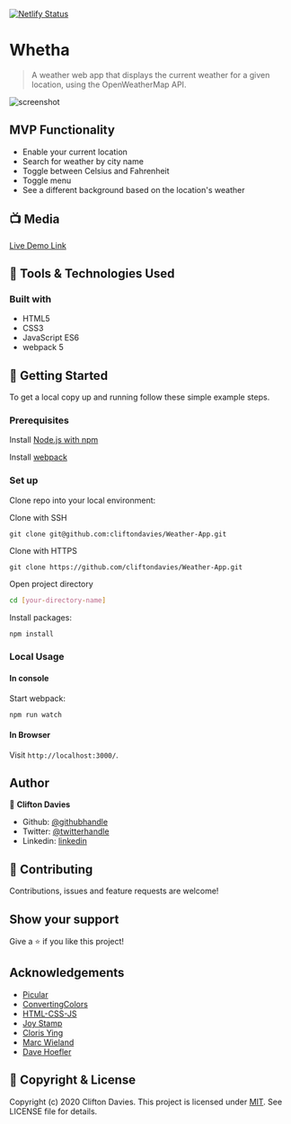 [![Netlify Status](https://api.netlify.com/api/v1/badges/2a816577-7281-40e0-8489-5a14077fc9ed/deploy-status)](https://app.netlify.com/sites/whetha/deploys)

# Whetha

> A weather web app that displays the current weather for a given location, using the OpenWeatherMap API.

![screenshot](weather.png)

## MVP Functionality

- Enable your current location
- Search for weather by city name
- Toggle between Celsius and Fahrenheit
- Toggle menu
- See a different background based on the location's weather

## :tv: Media

[Live Demo Link](https://whetha.netlify.app/)

## :toolbox: Tools & Technologies Used

### Built with

- HTML5
- CSS3
- JavaScript ES6
- webpack 5

## :rocket: Getting Started

To get a local copy up and running follow these simple example steps.

### Prerequisites

Install [Node.js with npm](https://nodejs.org/en/download/)

Install [webpack](https://webpack.js.org/guides/getting-started/)

### Set up

Clone repo into your local environment:

Clone with SSH

```git
git clone git@github.com:cliftondavies/Weather-App.git
```

Clone with HTTPS

```git
git clone https://github.com/cliftondavies/Weather-App.git
```

Open project directory

```bash
cd [your-directory-name]
```

Install packages:

```javascript
npm install
```

### Local Usage

#### In console

Start webpack:

```javascript
npm run watch
```

#### In Browser

Visit `http://localhost:3000/`.

## Author

👤 **Clifton Davies**

- Github: [@githubhandle](https://github.com/cliftondavies)
- Twitter: [@twitterhandle](https://twitter.com/cliftonaedavies)
- Linkedin: [linkedin](https://www.linkedin.com/in/clifton-davies-mbcs/)

## 🤝 Contributing

Contributions, issues and feature requests are welcome!

## Show your support

Give a ⭐️ if you like this project!

## Acknowledgements

- [Picular](https://picular.co/)
- [ConvertingColors](https://convertingcolors.com/)
- [HTML-CSS-JS](https://html-css-js.com/css/generator/box-shadow/)
- [Joy Stamp](https://unsplash.com/s/photos/rainy?utm_source=unsplash&amp;utm_medium=referral&amp;utm_content=creditCopyText)
- [Cloris Ying](https://unsplash.com/s/photos/snowy?utm_source=unsplash&amp;utm_medium=referral&amp;utm_content=creditCopyText)
- [Marc Wieland](https://unsplash.com/s/photos/cloudy?utm_source=unsplash&amp;utm_medium=referral&amp;utm_content=creditCopyText)
- [Dave Hoefler](https://unsplash.com/s/photos/foggy?utm_source=unsplash&amp;utm_medium=referral&amp;utm_content=creditCopyText)

## 📝 Copyright & License

Copyright (c) 2020 Clifton Davies.
This project is licensed under [MIT](https://opensource.org/licenses/MIT). See LICENSE file for details.
